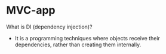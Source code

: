 # MVC-app

What is DI (dependency injection)?

- It is a programming techniques where objects receive their dependencies, rather than creating them internally. 

